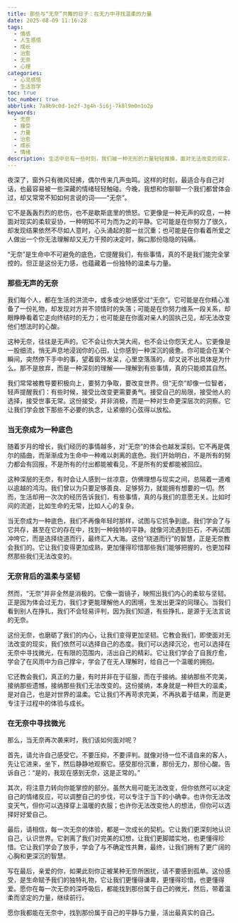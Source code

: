 ```yaml
---
title: 那些与“无奈”共舞的日子：在无力中寻找温柔的力量
date: 2025-08-09 11:16:28
tags:
  - 情感
  - 人生感悟
  - 成长
  - 治愈
  - 无奈
  - 心理
categories:
  - 心灵感悟
  - 生活哲学
toc: true
toc_number: true
abbrlink: 7a8b9c0d-1e2f-3g4h-5i6j-7k8l9m0n1o2p
keywords:
  - 无奈
  - 接受
  - 力量
  - 治愈
  - 成长
  - 情绪
description: 生活中总有一些时刻，我们被一种无形的力量轻轻推搡，面对无法改变的现实，心头涌上名为“无奈”的情绪。它不是绝望，更像是一种深沉的理解与接纳。这篇文章，将带你走进这份复杂的情感，探索如何在无奈中找到内心的平静与温柔的坚韧，让每一次无力感，都成为我们更深爱自己的契机。
---
```


夜深了，窗外只有微风轻拂，偶尔传来几声虫鸣。这样的时刻，最适合与自己对话，也最容易被一些深藏的情绪轻轻触碰。今晚，我想和你聊聊一个我们都曾体会过，却又常常不知如何言说的词——“无奈”。

它不是轰轰烈烈的悲伤，也不是歇斯底里的愤怒。它更像是一种无声的叹息，一种面对现实的柔软妥协，一种明知不可为而为之的平静。它可能是在你努力了很久，却发现结果依然不尽如人意时，心头涌起的那一丝沉重；也可能是在你看着所爱之人做出一个你无法理解却又无力干预的决定时，胸口那份隐隐的钝痛。

“无奈”是生命中不可避免的底色，它提醒我们，有些事情，真的不是我们能完全掌控的。但正是这份无力感，也蕴藏着一份独特的温柔与力量。

### 那些无声的无奈

我们每个人，都在生活的洪流中，或多或少地感受过“无奈”。它可能是在你精心准备了一份礼物，却发现对方并不领情时的失落；可能是在你努力维系一段关系，却眼睁睁看着它走向终结时的无力；也可能是在你面对亲人的固执己见，却无法改变他们想法时的心酸。

这种无奈，往往是无声的。它不会让你大哭大闹，也不会让你怨天尤人。它更像是一股细流，悄无声息地浸润你的心田，让你感到一种深沉的疲惫。你可能会在某个瞬间，突然停下手中的事，望着窗外发呆，心里空落落的，却又说不出具体是为什么。那不是放弃，而是一种深刻的理解——理解到有些事情，真的只能顺其自然。

我们常常被教导要积极向上，要努力争取，要改变世界。但“无奈”却像一位智者，轻声提醒我们：有些时候，接受比改变更需要勇气。接受自己的局限，接受他人的选择，接受世事无常。这份接受，并非消极，而是一种对生命更深层次的洞察。它让我们学会放下那些不必要的执念，让紧绷的心弦得以放松。

### 当无奈成为一种底色

随着岁月的增长，我们经历的事情越多，对“无奈”的体会也越发深刻。它不再是偶尔的插曲，而渐渐成为生命中一种难以剥离的底色。我们开始明白，不是所有的努力都会有回报，不是所有的付出都能被看见，不是所有的爱都能被回应。

这种深层的无奈，有时会让人感到一丝凉意，仿佛理想与现实之间，总隔着一道难以逾越的鸿沟。我们曾以为只要足够善良、足够努力，就能拥有想要的一切。然而，生活却用一次次的经历告诉我们，有些事情，真的与我们的意愿无关。比如时间的流逝，比如生命的无常，比如人心的复杂。

当无奈成为一种底色，我们不再像年轻时那样，试图与它抗争到底。我们学会了与它共存，甚至在它的存在中，找到一种独特的平静。就像河流遇到巨石，不再试图冲垮它，而是选择绕道而行，最终汇入大海。这份“绕道而行”的智慧，正是无奈教会我们的。它让我们变得更加成熟，更加懂得珍惜那些我们能够把握的，也更加释然那些我们无法改变的。

### 无奈背后的温柔与坚韧

然而，“无奈”并非全然是消极的。它像一面镜子，映照出我们内心的柔软与坚韧。正是因为体会过无力，我们才更能理解他人的困境，生发出更深的同理心。当我们看到别人在挣扎，我们不会轻易评判，因为我们知道，有些挣扎，是源于无法言说的无奈。

这份无奈，也磨砺了我们的内心，让我们变得更加坚韧。它教会我们，即使面对无法改变的现实，我们依然可以选择自己的态度。我们可以选择沉沦，也可以选择在无奈中寻找微光，在有限的范围内，活出自己的精彩。它让我们学会了自我疗愈，学会了在风雨中为自己撑伞，学会了在无人理解时，给自己一个温暖的拥抱。

它还教会我们，真正的力量，有时并非在于征服，而在于接纳。接纳那些不完美，接纳那些遗憾，接纳那些我们无法改变的。这份接纳，本身就是一种巨大的温柔，是对自己，也是对世界的温柔。它让我们不再苛求完美，不再执着于结果，而是更专注于过程中的体验与成长。

### 在无奈中寻找微光

那么，当无奈再次袭来时，我们该如何面对呢？

首先，请允许自己感受它。不要压抑，不要评判。就像对待一位不请自来的客人，先让它进来，坐下，然后静静地观察它。感受那份沉重，那份无力，那份心酸。告诉自己：“是的，我现在感到无奈，这是正常的。”

其次，将注意力转向你能掌控的部分。虽然大局可能无法改变，但你依然可以决定自己的情绪反应，可以调整自己的步伐，可以专注于当下的小确幸。也许你无法改变天气，但你可以选择穿上温暖的衣服；也许你无法改变他人的想法，但你可以选择好好爱自己。

最后，请相信，每一次无奈的体验，都是一次成长的契机。它让我们更深刻地认识自己，认识世界。它剥离了我们对完美的幻想，让我们更脚踏实地，也更懂得珍惜。它让我们学会了放手，学会了与不确定性共舞，最终，让我们拥有了更广阔的心胸和更深沉的智慧。

写在最后，亲爱的你，如果此刻你正被某种无奈所困扰，请不要感到孤单。这份感受，是生命赋予我们的独特礼物，它让我们更懂得谦卑，更懂得珍惜，也更懂得爱。愿你在每一次无奈的深呼吸后，都能找到那份属于自己的微光，然后，带着温柔而坚定的力量，继续前行。

愿你我都能在无奈中，找到那份属于自己的平静与力量，活出最真实的自己。